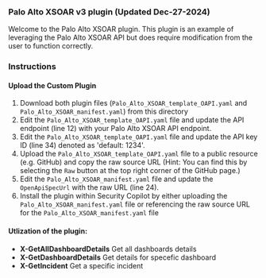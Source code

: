 ### Palo Alto XSOAR v3 plugin (Updated Dec-27-2024)

Welcome to the Palo Alto XSOAR plugin. This plugin is an example of leveraging the Palo Alto XSOAR API but does require modification from the user to function correctly.

### Instructions
#### Upload the Custom Plugin

1. Download both plugin files (`Palo_Alto_XSOAR_template_OAPI.yaml` and `Palo_Alto_XSOAR_manifest.yaml`) from this directory
2. Edit the `Palo_Alto_XSOAR_template_OAPI.yaml` file and update the API endpoint (line 12) with your Palo Alto XSOAR API endpoint.
3. Edit the `Palo_Alto_XSOAR_template_OAPI.yaml` file and update the API key ID (line 34) denoted as 'default: 1234'.
4. Upload the `Palo_Alto_XSOAR_template_OAPI.yaml` file to a public resource (e.g. GitHub) and copy the raw source URL (Hint: You can find this by selecting the `Raw` button at the top right corner of the GitHub page.)
5. Edit the `Palo_Alto_XSOAR_manifest.yaml` file and update the `OpenApiSpecUrl` with the raw URL (line 24).
6. Install the plugin within Security Copilot by either uploading the `Palo_Alto_XSOAR_manifest.yaml` file or referencing the raw source URL for the `Palo_Alto_XSOAR_manifest.yaml` file 

#### Utlization of the plugin:

- **X-GetAllDashboardDetails** Get all dashboards details
- **X-GetDashboardDetails** Get details for specefic dashboard
- **X-GetIncident** Get a specific incident
